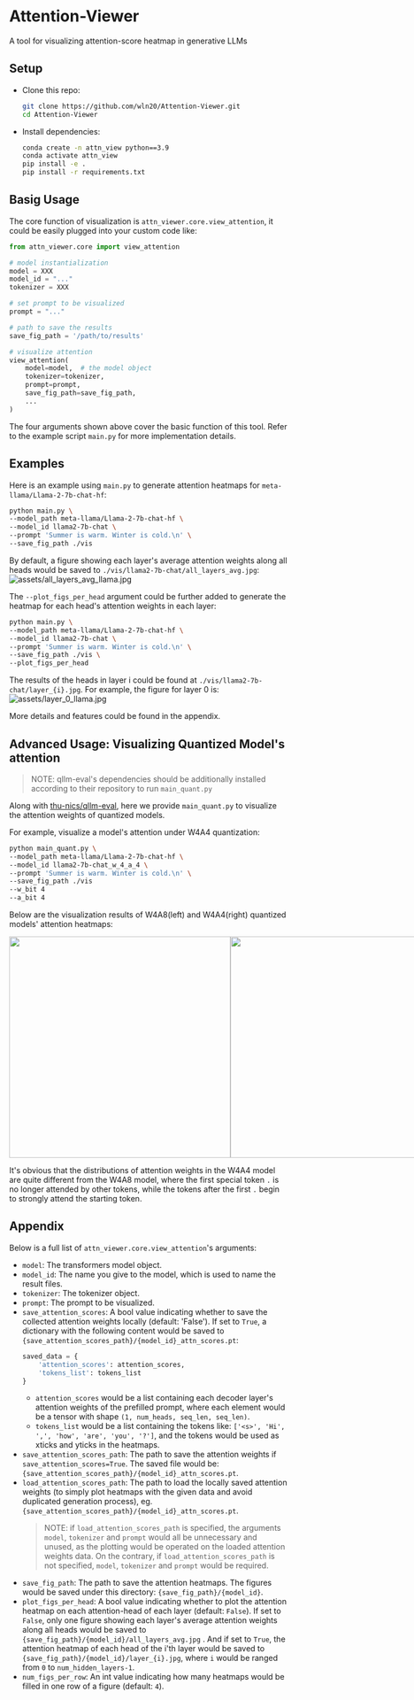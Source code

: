 # Attention-Viewer
A tool for visualizing attention-score heatmap in generative LLMs

## Setup
+ Clone this repo:
  ```sh
  git clone https://github.com/wln20/Attention-Viewer.git
  cd Attention-Viewer
  ```
+ Install dependencies:
  ```sh
  conda create -n attn_view python==3.9
  conda activate attn_view
  pip install -e .
  pip install -r requirements.txt
  ```

## Basig Usage
The core function of visualization is `attn_viewer.core.view_attention`, it could be easily plugged into your custom code like:
```python
from attn_viewer.core import view_attention

# model instantialization
model = XXX
model_id = "..."
tokenizer = XXX

# set prompt to be visualized
prompt = "..."

# path to save the results
save_fig_path = '/path/to/results'

# visualize attention
view_attention(
    model=model,  # the model object
    tokenizer=tokenizer,
    prompt=prompt,
    save_fig_path=save_fig_path,
    ...
)
```
The four arguments shown above cover the basic function of this tool. Refer to the example script `main.py` for more implementation details.

## Examples
Here is an example using `main.py` to generate attention heatmaps for `meta-llama/Llama-2-7b-chat-hf`:
```sh
python main.py \
--model_path meta-llama/Llama-2-7b-chat-hf \
--model_id llama2-7b-chat \
--prompt 'Summer is warm. Winter is cold.\n' \
--save_fig_path ./vis 
```
By default, a figure showing each layer's average attention weights along all heads would be saved to `./vis/llama2-7b-chat/all_layers_avg.jpg`:
![assets/all_layers_avg_llama.jpg](assets/all_layers_avg_llama.jpg)

The `--plot_figs_per_head` argument could be further added to generate the heatmap for each head's attention weights in each layer:
```sh
python main.py \
--model_path meta-llama/Llama-2-7b-chat-hf \
--model_id llama2-7b-chat \
--prompt 'Summer is warm. Winter is cold.\n' \
--save_fig_path ./vis \
--plot_figs_per_head
```
The results of the heads in layer i could be found at `./vis/llama2-7b-chat/layer_{i}.jpg`. For example, the figure for layer 0 is:
![assets/layer_0_llama.jpg](assets/layer_0_llama.jpg)

More details and features could be found in the appendix. 

## Advanced Usage: Visualizing Quantized Model's attention
> NOTE: qllm-eval's dependencies should be additionally installed according to their repository to run `main_quant.py`

Along with [thu-nics/qllm-eval](https://github.com/thu-nics/qllm-eval), here we provide `main_quant.py` to visualize the attention weights of quantized models. 

For example, visualize a model's attention under W4A4 quantization:
```sh
python main_quant.py \
--model_path meta-llama/Llama-2-7b-chat-hf \
--model_id llama2-7b-chat_w_4_a_4 \
--prompt 'Summer is warm. Winter is cold.\n' \
--save_fig_path ./vis
--w_bit 4
--a_bit 4
```

Below are the visualization results of W4A8(left) and W4A4(right) quantized models' attention heatmaps:
<div style="display: flex; align-items: center; justify-content: space-around;">
    <img src="assets/all_layers_avg_llama_w_4_a_8.jpg" width=400>
    <img src="assets/all_layers_avg_llama_w_4_a_4.jpg" width=400>
</div>

It's obvious that the distributions of attention weights in the W4A4 model are quite different from the W4A8 model, where the first special token `.` is no longer attended by other tokens, while the tokens after the first `.` begin to strongly attend the starting token. 



## Appendix
Below is a full list of `attn_viewer.core.view_attention`'s arguments:
+ `model`: The transformers model object.
+ `model_id`: The name you give to the model, which is used to name the result files.
+ `tokenizer`: The tokenizer object.
+ `prompt`: The prompt to be visualized.
+ `save_attention_scores`: A bool value indicating whether to save the collected attention weights locally (default: 'False'). If set to `True`, a dictionary with the following content would be saved to `{save_attention_scores_path}/{model_id}_attn_scores.pt`:
  ```python
  saved_data = {
      'attention_scores': attention_scores,
      'tokens_list': tokens_list
  }
  ```
  + `attention_scores` would be a list containing each decoder layer's attention weights of the prefilled prompt, where each element would be a tensor with shape `(1, num_heads, seq_len, seq_len)`.
  + `tokens_list` would be a list containing the tokens like: `['<s>', 'Hi', ',', 'how', 'are', 'you', '?']`, and the tokens would be used as xticks and yticks in the heatmaps.
+ `save_attention_scores_path`: The path to save the attention weights if `save_attention_scores=True`. The saved file would be: `{save_attention_scores_path}/{model_id}_attn_scores.pt`.
+ `load_attention_scores_path`: The path to load the locally saved attention weights (to simply plot heatmaps with the given data and avoid duplicated generation process), eg. `{save_attention_scores_path}/{model_id}_attn_scores.pt`. 
  > NOTE: if `load_attention_scores_path` is specified, the arguments `model`, `tokenizer` and `prompt` would all be unnecessary and unused, as the plotting would be operated on the loaded attention weights data. On the contrary, if `load_attention_scores_path` is not specified, `model`, `tokenizer` and `prompt` would be required.
+ `save_fig_path`: The path to save the attention heatmaps. The figures would be saved under this directory: `{save_fig_path}/{model_id}`.
+ `plot_figs_per_head`: A bool value indicating whether to plot the attention heatmap on each attention-head of each layer (default: `False`). If set to `False`, only one figure showing each layer's average attention weights along all heads would be saved to `{save_fig_path}/{model_id}/all_layers_avg.jpg` . And if set to `True`, the attention heatmap of each head of the i'th layer would be saved to `{save_fig_path}/{model_id}/layer_{i}.jpg`, where `i` would be ranged from `0` to `num_hidden_layers-1`.
+ `num_figs_per_row`: An int value indicating how many heatmaps would be filled in one row of a figure (default: `4`).
